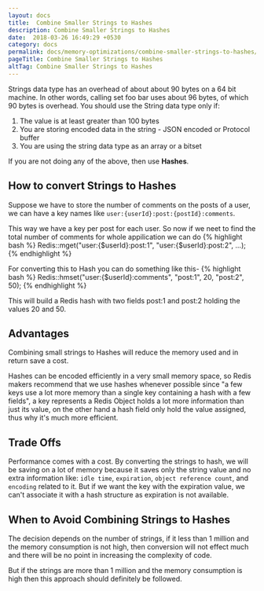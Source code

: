 ```yaml
---
layout: docs
title:  Combine Smaller Strings to Hashes
description: Combine Smaller Strings to Hashes
date:  2018-03-26 16:49:29 +0530
category: docs
permalink: docs/memory-optimizations/combine-smaller-strings-to-hashes/
pageTitle: Combine Smaller Strings to Hashes
altTag: Combine Smaller Strings to Hashes
---
```


Strings data type has an overhead of about about 90 bytes on a 64 bit machine. In other words, calling set foo bar uses about 96 bytes, of which 90 bytes is overhead. You should use the String data type only if:

1. The value is at least greater than 100 bytes
1. You are storing encoded data in the string - JSON encoded or Protocol buffer
1. You are using the string data type as an array or a bitset

If you are not doing any of the above, then use **Hashes**.

## How to convert Strings to Hashes
Suppose we have to store the number of comments on the posts of a user, we can have a key names like `user:{userId}:post:{postId}:comments`.

This way we have a key per post for each user. So now if we neet to find the total number of comments for whole appilication we can do
{% highlight bash %}
Redis::mget("user:{$userId}:post:1", "user:{$userId}:post:2", ...);
{% endhighlight %}

For converting this to Hash you can do something like this-
{% highlight bash %}
Redis::hmset("user:{$userId}:comments", "post:1", 20, "post:2", 50);
{% endhighlight %}

This will build a Redis hash with two fields post:1 and post:2 holding the values 20 and 50.

## Advantages
Combining small strings to Hashes will reduce the memory used and in return save a cost.

Hashes can be encoded efficiently in a very small memory space, so Redis makers recommend that we use hashes whenever possible since "a few keys use a lot more memory than a single key containing a hash with a few fields", a key represents a Redis Object holds a lot more information than just its value, on the other hand a hash field only hold the value assigned, thus why it's much more efficient.

## Trade Offs
Performance comes with a cost. By converting the strings to hash, we will be saving on a lot of memory because it saves only the string value and no extra information like: `idle time`, `expiration`, `object reference count`, and `encoding` related to it.
But if we want the key with the expiration value, we can't associate it with a hash structure as expiration is not available.

## When to Avoid Combining Strings to Hashes
The decision depends on the number of strings, if it less than 1 million and the memory consumption is not high, then conversion will not effect much and there will be no point in increasing the complexity of code.

But if the strings are more than 1 million and the memory consumption is high then this approach should definitely be followed.
